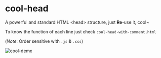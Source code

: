 cool-head
=========

A powerful and standard HTML \<head\> structure, just **Re**-use it, cool~  

To know the function of each line just check `cool-head-with-comment.html`

(*Note*: Order sensitive with `.js` & `.css`)

![cool-demo](https://github.com/hzlzh/cool-head/raw/master/screenshot.png)